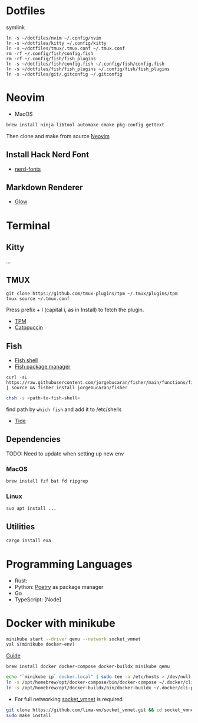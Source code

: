 # Dotfiles

symlink

```
ln -s ~/dotfiles/nvim ~/.config/nvim
ln -s ~/dotfiles/kitty ~/.config/kitty
ln -s ~/dotfiles/tmux/.tmux.conf ~/.tmux.conf
rm -rf ~/.config/fish/config.fish
rm -rf ~/.config/fish/fish_plugins
ln -s ~/dotfiles/fish/config.fish ~/.config/fish/config.fish
ln -s ~/dotfiles/fish/fish_plugins ~/.config/fish/fish_plugins
ln -s ~/dotfiles/git/.gitconfig ~/.gitconfig 
```

# Neovim

- MacOS

```bash
brew install ninja libtool automake cmake pkg-config gettext
```

Then clone and make from source [Neovim](https://github.com/neovim/neovim)

## Install Hack Nerd Font

- [nerd-fonts](https://github.com/ryanoasis/nerd-fonts)

## Markdown Renderer

- [Glow](https://github.com/charmbracelet/glow)

# Terminal

## Kitty

...

## TMUX

```
git clone https://github.com/tmux-plugins/tpm ~/.tmux/plugins/tpm
tmux source ~/.tmux.conf
```

Press prefix + I (capital i, as in Install) to fetch the plugin.

- [TPM](https://github.com/tmux-plugins/tpm)
- [Catppuccin](https://github.com/catppuccin/tmux)

## Fish


- [Fish shell](https://github.com/fish-shell/fish-shell)
- [Fish package manager](https://github.com/jorgebucaran/fisher)

```fish
curl -sL https://raw.githubusercontent.com/jorgebucaran/fisher/main/functions/fisher.fish | source && fisher install jorgebucaran/fisher
```

```bash
chsh -s <path-to-fish-shell>
```

find path by `which fish` and add it to /etc/shells

- [Tide](https://github.com/IlanCosman/tide)


## Dependencies

TODO: Need to update when setting up new env

### MacOS


```bash
brew install fzf bat fd ripgrep
```

### Linux

```bash
suo apt install ...
```

## Utilities

```bash
cargo install exa
```

# Programming Languages
- Rust: 
- Python: [Poetry](https://python-poetry.org/docs/) as package manager
- Go
- TypeScript: [Node]


# Docker with minikube

```bash
minikube start --driver qemu --network socket_vmnet
val $(minikube docker-env) 
```

[Guide](https://gist.github.com/juancsr/5927e6660d6ba5d2a34c61802d26e50a)

```fish
brew install docker docker-compose docker-buildx minikube qemu
```

```bash
echo "`minikube ip` docker.local" | sudo tee -a /etc/hosts > /dev/null
ln -s /opt/homebrew/opt/docker-compose/bin/docker-compose ~/.docker/cli-plugins/docker-compose
ln -s /opt/homebrew/opt/docker-buildx/bin/docker-buildx ~/.docker/cli-plugins/docker-buildx
```

- For full networking [socket_vmnet](https://github.com/lima-vm/socket_vmnet) is required


```bash
git clone https://github.com/lima-vm/socket_vmnet.git && cd socket_vmnet
sudo make install
```
